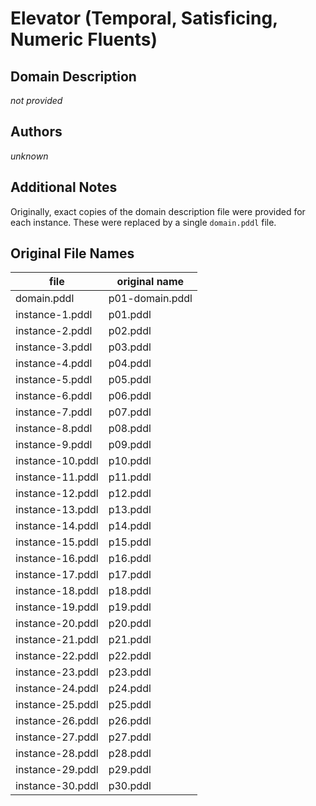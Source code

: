 # Elevator (Temporal, Satisficing, Numeric Fluents)

## Domain Description

*not provided*

## Authors

*unknown*

## Additional Notes

Originally, exact copies of the domain description file were provided for each instance.
These were replaced by a single `domain.pddl` file.

## Original File Names

| file             | original name   |
|------------------|-----------------|
| domain.pddl      | p01-domain.pddl |
| instance-1.pddl  | p01.pddl        |
| instance-2.pddl  | p02.pddl        |
| instance-3.pddl  | p03.pddl        |
| instance-4.pddl  | p04.pddl        |
| instance-5.pddl  | p05.pddl        |
| instance-6.pddl  | p06.pddl        |
| instance-7.pddl  | p07.pddl        |
| instance-8.pddl  | p08.pddl        |
| instance-9.pddl  | p09.pddl        |
| instance-10.pddl | p10.pddl        |
| instance-11.pddl | p11.pddl        |
| instance-12.pddl | p12.pddl        |
| instance-13.pddl | p13.pddl        |
| instance-14.pddl | p14.pddl        |
| instance-15.pddl | p15.pddl        |
| instance-16.pddl | p16.pddl        |
| instance-17.pddl | p17.pddl        |
| instance-18.pddl | p18.pddl        |
| instance-19.pddl | p19.pddl        |
| instance-20.pddl | p20.pddl        |
| instance-21.pddl | p21.pddl        |
| instance-22.pddl | p22.pddl        |
| instance-23.pddl | p23.pddl        |
| instance-24.pddl | p24.pddl        |
| instance-25.pddl | p25.pddl        |
| instance-26.pddl | p26.pddl        |
| instance-27.pddl | p27.pddl        |
| instance-28.pddl | p28.pddl        |
| instance-29.pddl | p29.pddl        |
| instance-30.pddl | p30.pddl        |
